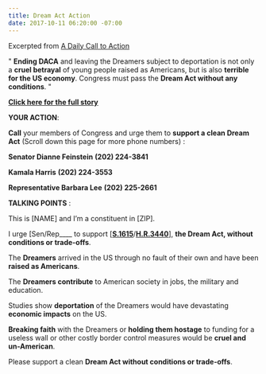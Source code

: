 ```yaml
---
title: Dream Act Action
date: 2017-10-11 06:20:00 -07:00
---
```


Excerpted from [A Daily Call to Action](https://www.theloyalopposition.net/mission-statement/) 

"  **Ending DACA** and leaving the Dreamers subject to deportation is not only a **cruel betrayal** of young people raised as Americans, but is also **terrible for the US economy**. Congress must pass the **Dream Act without any conditions**.  "

[**Click here for the full story**](https://www.theloyalopposition.net/daily-ctas/daily-call-action-october-6th-2017/?utm_source=3NoTrump&utm_campaign=12751bcc74-EMAIL_CAMPAIGN_2017_09_18&utm_medium=email&utm_term=0_f88185aec7-12751bcc74-76580211) 

**YOUR ACTION**:

**Call** your members of Congress and urge them to **support a clean Dream Act**  (Scroll down this page for more phone numbers) :

**Senator Dianne Feinstein**
**(202) 224-3841**


**Kamala Harris**
**(202) 224-3553**

**Representative Barbara Lee**
**(202) 225-2661**

**TALKING POINTS** :

This is [NAME] and I’m a constituent in [ZIP].

I urge [Sen/Rep____ to support [[**S.1615**](https://www.congress.gov/bill/115th-congress/senate-bill/1615)/[**H.R.3440**](https://www.congress.gov/bill/115th-congress/house-bill/3440)], **the Dream Act, without conditions or trade-offs**.

The **Dreamers** arrived in the US through no fault of their own and have been **raised as Americans**.

The **Dreamers contribute** to American society in jobs, the military and education.

Studies show **deportation** of the Dreamers would have devastating **economic impacts** on the US.

**Breaking faith** with the Dreamers or **holding them hostage** to funding for a useless wall or other costly border control measures would be **cruel and un-American**.

Please support a clean **Dream Act without conditions or trade-offs**.




